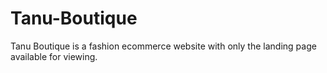 # Tanu-Boutique
Tanu Boutique is a fashion ecommerce website with only the landing page available for viewing.
